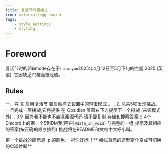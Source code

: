 ```yaml
---
title: 复活节鸡蛋模式
icon: material/egg-easter
tags:
    - style_settings
    - styling
---
```


# Foreword

复活节时的卵6mode存在于`flexcyon`2025年4月12日至5月下旬的主题
2025 (英语). 它因缺乏兴趣而被贬值。
.

## Rules

一、导 言 启用复活节 要启动样式设置中的鸡蛋模式 。
.
2. 总共5项发现挑战。 一旦完成一项挑战,它将提供
在 Obsidian 屏幕右下方提示下一个挑战
(来源模式外).
.
3个 因为我不能也不会混淆源代码 请不要复制
存储和搜索答案 :)
4个 Discord上的第一个5到DM我(用户)`@data_in_void`) 与完整的一组
提示及其相应的答案(按正确的顺序排列)
挑战将在README和文档中大呼小叫。
.

第一个挑战的提示是: pi的颜色。 祝你好运!
!
** 尝试将您的造型变化变成可切换的CSS片断**

